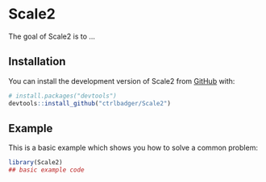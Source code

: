 
# Scale2

<!-- badges: start -->
<!-- badges: end -->

The goal of Scale2 is to ...

## Installation

You can install the development version of Scale2 from [GitHub](https://github.com/) with:

``` r
# install.packages("devtools")
devtools::install_github("ctrlbadger/Scale2")
```

## Example

This is a basic example which shows you how to solve a common problem:

``` r
library(Scale2)
## basic example code
```

